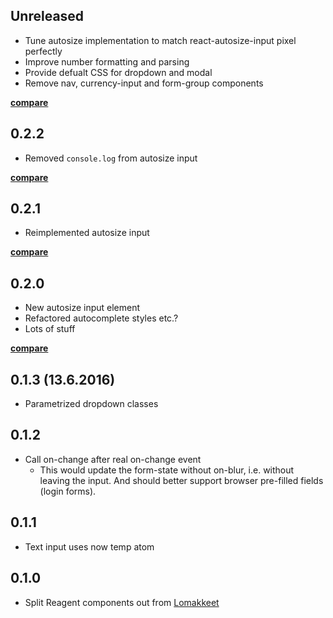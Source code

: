 ## Unreleased

- Tune autosize implementation to match react-autosize-input pixel perfectly
- Improve number formatting and parsing
- Provide defualt CSS for dropdown and modal
- Remove nav, currency-input and form-group components

**[compare](https://github.com/metosin/komponentit/compare/0.2.2...master)**

## 0.2.2

- Removed `console.log` from autosize input

**[compare](https://github.com/metosin/komponentit/compare/0.2.1...0.2.2)**

## 0.2.1

- Reimplemented autosize input

**[compare](https://github.com/metosin/komponentit/compare/0.2.0...0.2.1)**

## 0.2.0

- New autosize input element
- Refactored autocomplete styles etc.?
- Lots of stuff

**[compare](https://github.com/metosin/komponentit/compare/0.1.3...0.2.0)**

## 0.1.3 (13.6.2016)

- Parametrized dropdown classes

## 0.1.2

- Call on-change after real on-change event
    - This would update the form-state without on-blur, i.e. without leaving
    the input. And should better support browser pre-filled fields (login
    forms).

## 0.1.1

- Text input uses now temp atom

## 0.1.0

- Split Reagent components out from [Lomakkeet](https://github.com/metosin/lomakkeet)
